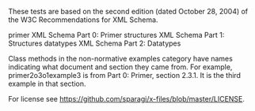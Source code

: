 These tests are based on the second edition (dated October 28, 2004) of the W3C Recommendations for XML Schema.

primer		XML Schema Part 0: Primer
structures	XML Schema Part 1: Structures
datatypes	XML Schema Part 2: Datatypes

Class methods in the non-normative examples category have names indicating what document and section they came from.  For example, primer2o3o1example3 is from Part 0: Primer, section 2.3.1.  It is the third example in that section.

For license see https://github.com/sparagi/x-files/blob/master/LICENSE.
